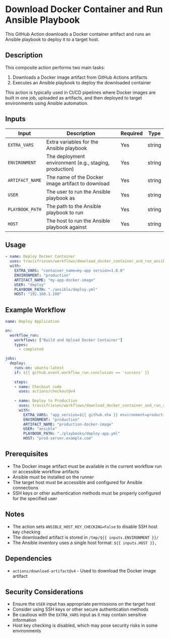 # Download Docker Container and Run Ansible Playbook

This GitHub Action downloads a Docker container artifact and runs an Ansible playbook to deploy it to a target host.

## Description

This composite action performs two main tasks:
1. Downloads a Docker image artifact from GitHub Actions artifacts
2. Executes an Ansible playbook to deploy the downloaded container

This action is typically used in CI/CD pipelines where Docker images are built in one job, uploaded as artifacts, and then deployed to target environments using Ansible automation.

## Inputs

| Input | Description | Required | Type |
|-------|-------------|----------|------|
| `EXTRA_VARS` | Extra variables for the Ansible playbook | Yes | string |
| `ENVIRONMENT` | The deployment environment (e.g., staging, production) | Yes | string |
| `ARTIFACT_NAME` | The name of the Docker image artifact to download | Yes | string |
| `USER` | The user to run the Ansible playbook as | Yes | string |
| `PLAYBOOK_PATH` | The path to the Ansible playbook to run | Yes | string |
| `HOST` | The host to run the Ansible playbook against | Yes | string |

## Usage

```yaml
- name: Deploy Docker Container
  uses: travisfriesen/workflows/download_docker_container_and_run_ansible_playbook@main
  with:
    EXTRA_VARS: "container_name=my-app version=1.0.0"
    ENVIRONMENT: "production"
    ARTIFACT_NAME: "my-app-docker-image"
    USER: "deploy"
    PLAYBOOK_PATH: "./ansible/deploy.yml"
    HOST: "192.168.1.100"
```

## Example Workflow

```yaml
name: Deploy Application

on:
  workflow_run:
    workflows: ["Build and Upload Docker Container"]
    types:
      - completed

jobs:
  deploy:
    runs-on: ubuntu-latest
    if: ${{ github.event.workflow_run.conclusion == 'success' }}
    
    steps:
    - name: Checkout code
      uses: actions/checkout@v4
      
    - name: Deploy to Production
      uses: travisfriesen/workflows/download_docker_container_and_run_ansible_playbook@main
      with:
        EXTRA_VARS: "app_version=${{ github.sha }} environment=production"
        ENVIRONMENT: "production"
        ARTIFACT_NAME: "production-docker-image"
        USER: "ansible"
        PLAYBOOK_PATH: "./playbooks/deploy-app.yml"
        HOST: "prod-server.example.com"
```

## Prerequisites

- The Docker image artifact must be available in the current workflow run or accessible workflow artifacts
- Ansible must be installed on the runner
- The target host must be accessible and configured for Ansible connections
- SSH keys or other authentication methods must be properly configured for the specified user

## Notes

- The action sets `ANSIBLE_HOST_KEY_CHECKING=False` to disable SSH host key checking
- The downloaded artifact is stored in `/tmp/${{ inputs.ENVIRONMENT }}/`
- The Ansible inventory uses a single host format: `${{ inputs.HOST }},`

## Dependencies

- `actions/download-artifact@v4` - Used to download the Docker image artifact

## Security Considerations

- Ensure the `USER` input has appropriate permissions on the target host
- Consider using SSH keys or other secure authentication methods
- Be cautious with the `EXTRA_VARS` input as it may contain sensitive information
- Host key checking is disabled, which may pose security risks in some environments
